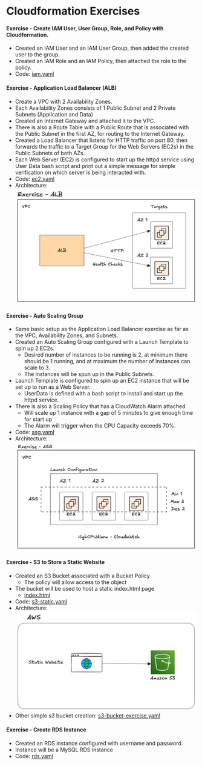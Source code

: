 # Cloudformation Exercises

#### Exercise - Create IAM User, User Group, Role, and Policy with Cloudformation.

- Created an IAM User and an IAM User Group, then added the created user to the group.
- Created an IAM Role and an IAM Policy, then attached the role to the policy.
- Code: [iam.yaml](/cloudformation-project/exercises/iam.yaml)

#### Exercise - Application Load Balancer (ALB)

- Create a VPC with 2 Availability Zones.
- Each Availability Zones consists of 1 Public Subnet and 2 Private Subnets (Application and Data)
- Created an Internet Gateway and attached it to the VPC.
- There is also a Route Table with a Public Route that is associated with the Public Subnet in the first AZ, for routing to the Internet Gateway.
- Created a Load Balancer that listens for HTTP traffic on port 80, then forwards the traffic to a Target Group for the Web Servers (EC2s) in the Public Subnets of both AZs.
- Each Web Server (EC2) is configured to start up the httpd service using User Data bash script and print out a simple message for simple verification on which server is being interacted with.
- Code: [ec2.yaml](/cloudformation-project/exercises/ec2.yaml)
- Architecture: ![Application Load Balancer Architecture](/cloudformation-project/images/cloudformation-alb.png)

#### Exercise - Auto Scaling Group

- Same basic setup as the Application Load Balancer exercise as far as the VPC, Availability Zones, and Subnets.
- Created an Auto Scaling Group configured with a Launch Template to spin up 2 EC2s.
  - Desired number of instances to be running is 2, at minimum there should be 1 running, and at maximum the number of instances can scale to 3.
  - The instances will be spun up in the Public Subnets.
- Launch Template is configured to spin up an EC2 instance that will be set up to run as a Web Server.
  - UserData is defined with a bash script to install and start up the httpd service.
- There is also a Scaling Policy that has a CloudWatch Alarm attached
  - Will scale up 1 instance with a gap of 5 minutes to give enough time for start up
  - The Alarm will trigger when the CPU Capacity exceeds 70%.
- Code: [asg.yaml](/cloudformation-project/exercises/asg.yaml)
- Architecture: ![Auto Scaling Group Architecture](/cloudformation-project/images/cloudformation-asg.png)

#### Exercise - S3 to Store a Static Website

- Created an S3 Bucket associated with a Bucket Policy
  - The policy will allow access to the object
- The bucket will be used to host a static index.html page
  - [index.html](/cloudformation-project/exercises/index.html)
- Code: [s3-static.yaml](/cloudformation-project/exercises/s3-static.yaml)
- Architecture: ![S3 Static Web Page Storage](/cloudformation-project/images/cloudformation-s3.png)
- Other simple s3 bucket creation: [s3-bucket-exercise.yaml](/cloudformation-project/exercises/s3-bucket-exercise.yaml)

#### Exercise - Create RDS Instance

- Created an RDS instance configured with username and password.
- Instance will be a MySQL RDS instance
- Code: [rds.yaml](/cloudformation-project/exercises/rds.yaml)

